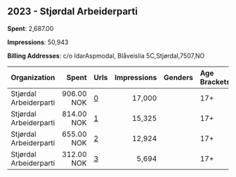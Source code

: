 ## 2023 - Stjørdal Arbeiderparti 
**Spent**: 2,687.00

**Impressions**: 50,943

**Billing Addresses**: c/o IdarAspmodal, Blåveislia 5C,Stjørdal,7507,NO

|Organization|Spent|Urls|Impressions|Genders|Age Brackets|Country Codes|
|:---|---:|:---|---:|:---|:---|:---|
|Stjørdal Arbeiderparti|906.00 NOK|[0](https://www.snap.com/political-ads/asset/473c2e1a85ba7ec27d78fb01ca8d72c46a3acd455db595549f9f7eb1e8012c19?mediaType=mp4)|17,000||17+|norway|
|Stjørdal Arbeiderparti|814.00 NOK|[1](https://www.snap.com/political-ads/asset/5af20ae570aa6cbc88b8edf9e92a1f8c0ebb1be218418ff3b8af262c5b510591?mediaType=mp4)|15,325||17+|norway|
|Stjørdal Arbeiderparti|655.00 NOK|[2](https://www.snap.com/political-ads/asset/206a9de41399656a03b43fbd14f42f8fc60d45aace5f9571ca88ed1af83818fb?mediaType=mp4)|12,924||17+|norway|
|Stjørdal Arbeiderparti|312.00 NOK|[3](https://www.snap.com/political-ads/asset/314dfce71533bc85bfe6c4e4bf7ee3ed31d01a617ee18e032ad688040f4de564?mediaType=mp4)|5,694||17+|norway|
